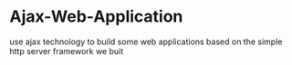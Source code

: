 # Ajax-Web-Application
use ajax technology to build some web applications based on the simple http server framework we buit
